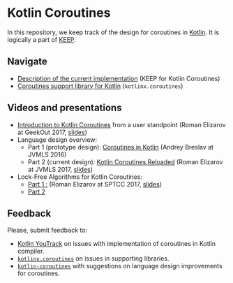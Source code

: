 # Kotlin Coroutines

In this repository, we keep track of the design for coroutines in [Kotlin](https://kotlinlang.org). 
It is logically a part of [KEEP](https://github.com/Kotlin/KEEP).

## Navigate

* [Description of the current implementation](kotlin-coroutines-informal.md) (KEEP for Kotlin Coroutines)
* [Coroutines support library for Kotlin](https://github.com/kotlin/kotlinx.coroutines) (`kotlinx.coroutines`)

## Videos and presentations

* [Introduction to Kotlin Coroutines](https://vimeo.com/222499934) from a user standpoint 
  (Roman Elizarov at GeekOut 2017, [slides](https://www.slideshare.net/elizarov/introduction-to-kotlin-coroutines))
* Language design overview:
  * Part 1 (prototype design): [Coroutines in Kotlin](https://www.youtube.com/watch?v=4W3ruTWUhpw) 
    (Andrey Breslav at JVMLS 2016)
  * Part 2 (current design): [Kotlin Coroutines Reloaded](https://www.youtube.com/watch?v=3xalVUY69Ok&feature=youtu.be) 
    (Roman Elizarov at JVMLS 2017, [slides](https://www.slideshare.net/elizarov/kotlin-coroutines-reloaded)) 
* Lock-Free Algorithms for Kotlin Coroutines:
  * [Part 1 :](https://www.youtube.com/watch?v=W2dOOBN1OQI) 
    (Roman Elizarov at SPTCC 2017, [slides](https://www.slideshare.net/elizarov/lockfree-algorithms-for-kotlin-coroutines))
  * [Part 2](https://www.youtube.com/watch?v=iQsN_IDUTSc)

## Feedback

Please, submit feedback to:

* [Kotlin YouTrack](http://kotl.in/issue) on issues with implementation of coroutines in Kotlin compiler.
* [`kotlinx.coroutines`](https://github.com/Kotlin/kotlinx.coroutines/issues) on issues in supporting libraries.
* [`kotlin-coroutines`](https://github.com/JetBrains/kotlin-coroutines/issues) with suggestions on 
  language design improvements for coroutines. 
